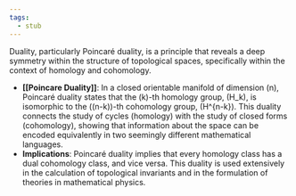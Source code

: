 ```yaml
---
tags:
  - stub
---
```

Duality, particularly Poincaré duality, is a principle that reveals a deep symmetry within the structure of topological spaces, specifically within the context of homology and cohomology.

- **[[Poincare Duality]]**: In a closed orientable manifold of dimension \(n\), Poincaré duality states that the \(k\)-th homology group, \(H_k\), is isomorphic to the \((n-k)\)-th cohomology group, \(H^{n-k}\). This duality connects the study of cycles (homology) with the study of closed forms (cohomology), showing that information about the space can be encoded equivalently in two seemingly different mathematical languages.
- **Implications**: Poincaré duality implies that every homology class has a dual cohomology class, and vice versa. This duality is used extensively in the calculation of topological invariants and in the formulation of theories in mathematical physics.